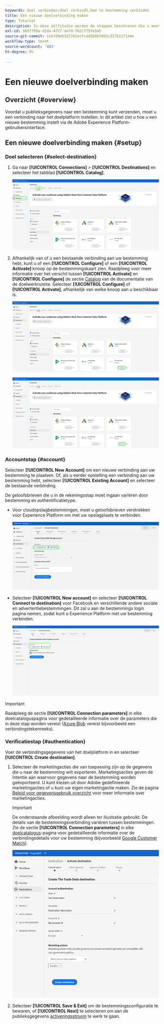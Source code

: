 ```yaml
---
keywords: doel verbinden;doel verbindt;hoe te bestemming verbinden
title: Een nieuwe doelverbinding maken
type: Tutorial
description: In deze zelfstudie worden de stappen beschreven die u moet uitvoeren om verbinding te maken met een doel in Adobe Experience Platform
exl-id: 56d7799a-d1da-4727-ae79-fb2c775fe5a5
source-git-commit: 1c67d9eb1b7762ecfcad5b0b7db5c317621f144e
workflow-type: tm+mt
source-wordcount: '403'
ht-degree: 0%

---
```


# Een nieuwe doelverbinding maken

## Overzicht {#overview}

Voordat u publieksgegevens naar een bestemming kunt verzenden, moet u een verbinding naar het doelplatform instellen. In dit artikel ziet u hoe u een nieuwe bestemming instelt via de Adobe Experience Platform-gebruikersinterface.

## Een nieuwe doelverbinding maken {#setup}

### Doel selecteren {#select-destination}

1. Ga naar **[!UICONTROL Connections]** > **[!UICONTROL Destinations]** en selecteer het tabblad **[!UICONTROL Catalog]**.

   ![Cataloguspagina](../assets/ui/connect-destinations/catalog.png)

1. Afhankelijk van of u een bestaande verbinding aan uw bestemming hebt, kunt u of een **[!UICONTROL Configure]** of een **[!UICONTROL Activate]** knoop op de bestemmingskaart zien. Raadpleeg voor meer informatie over het verschil tussen **[!UICONTROL Activate]** en **[!UICONTROL Configure]** de sectie [Catalog](../ui/destinations-workspace.md#catalog) van de documentatie van de doelwerkruimte. Selecteer **[!UICONTROL Configure]** of **[!UICONTROL Activate]**, afhankelijk van welke knoop aan u beschikbaar is.

   ![Cataloguspagina](../assets/ui/connect-destinations/set-up.png)

   ![Segmenten activeren](../assets/ui/connect-destinations/activate-segments.png)

<!-- 1. If you selected **[!UICONTROL Set up]**, skip this step. If you selected **[!UICONTROL Activate segments]**, you can now see a list of the existing destination connections. Select **[!UICONTROL Configure new destination]**.

   ![Configure new destination](../assets/ui/connect-destinations/configure-new-destination.png) -->

### Accountstap {#account}

Selecteer **[!UICONTROL New Account]** om een nieuwe verbinding aan uw bestemming te plaatsen. Of, als u eerder opstelling een verbinding aan uw bestemming hebt, selecteer **[!UICONTROL Existing Account]** en selecteer de bestaande verbinding.

De geloofsbrieven die u in de rekeningsstap moet ingaan variëren door bestemming en authentificatietype.

* Voor cloudopslagbestemmingen, moet u geloofsbrieven verstrekken voor Experience Platform om met uw opslagplaats te verbinden.

   ![Accounttype selecteren voor cloudopslagdoelen](../assets/ui/connect-destinations/new-account-cloud-storage.png)

* Selecteer **[!UICONTROL New account]** en selecteer **[!UICONTROL Connect to destination]** voor Facebook en verschillende andere sociale en advertentiebestemmingen. Dit zal u aan de bestemmings login pagina nemen, zodat kunt u Experience Platform met uw bestemming verbinden.

   ![Accounttype selecteren voor sociale doelen](../assets/ui/connect-destinations/new-account.png)

>[!IMPORTANT]
>
>Raadpleeg de sectie **[!UICONTROL Connection parameters]** in elke doelcataloguspagina voor gedetailleerde informatie over de parameters die in deze stap worden vereist ([Azure Blob](../catalog/cloud-storage/azure-blob.md#parameters) vereist bijvoorbeeld een verbindingstekenreeks).

### Verificatiestap {#authentication}

Voer de verbindingsgegevens van het doelplatform in en selecteer **[!UICONTROL Create destination]**.

1. Selecteer de marketingacties die van toepassing zijn op de gegevens die u naar de bestemming wilt exporteren. Marketingsacties geven de intentie aan waarvoor gegevens naar de bestemming worden geëxporteerd. U kunt kiezen uit door Adobe gedefinieerde marketingacties of u kunt uw eigen marketingactie maken. Zie de pagina [Beleid voor gegevensgebruik overzicht](../../data-governance/policies/overview.md) voor meer informatie over marketingacties.

   >[!IMPORTANT]
   >
   >De onderstaande afbeelding wordt alleen ter illustratie gebruikt. De details van de bestemmingsverbinding variëren tussen bestemmingen. Zie de sectie **[!UICONTROL Connection parameters]** in elke [doelcatalogus](../catalog/overview.md)-pagina voor gedetailleerde informatie over de verbindingsdetails voor uw bestemming (bijvoorbeeld [Google Customer Match](../catalog/advertising/google-customer-match.md#parameters)).

   ![Verbinden met doel](../assets/ui/connect-destinations/connect-destination.png)

1. Selecteer **[!UICONTROL Save & Exit]** om de bestemmingsconfiguratie te bewaren, of **[!UICONTROL Next]** te selecteren om aan de publieksgegevens [activeringsstroom](activate-destinations.md) te werk te gaan.